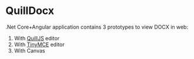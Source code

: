 # QuillDocx
.Net Core+Angular application contains 3 prototypes to view DOCX in web:
1. With [QuillJS](https://quilljs.com) editor
2. With [TinyMCE](https://www.tiny.cloud) editor
3. With Canvas
